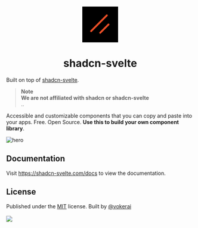 <p align="center">
 <img align="center" src="https://raw.githubusercontent.com/huntabyte/shadcn-svelte/main/sites/docs/static/android-chrome-192x192.png" height="96" />
 <h1 align="center">
  shadcn-svelte
 </h1>
</p>

Built on top of [shadcn-svelte](https://www.shadcn-svelte.com/).

> **Note** <br> **We are not affiliated with shadcn or shadcn-svelte** <br>..

Accessible and customizable components that you can copy and paste into your apps. Free. Open Source. **Use this to build your own component library**.

![hero](sites/docs/static/og.png)

## Documentation

Visit https://shadcn-svelte.com/docs to view the documentation.

## License

<!-- automd:contributors license=MIT author="huntabyte" -->

Published under the [MIT](https://github.com/vokerai/actions-ui/blob/main/LICENSE) license.
Built by [@vokerai](https://github.com/vokerai)
<br><br>
<a href="https://github.com/huntabyte/shadcn-svelte/graphs/contributors">
  <img src="https://contrib.rocks/image?repo=huntabyte/shadcn-svelte" />
</a>

<!-- /automd -->
